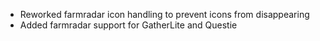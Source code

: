 - Reworked farmradar icon handling to prevent icons from disappearing
- Added farmradar support for GatherLite and Questie
